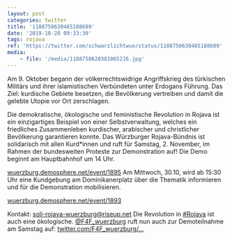 ```yaml
---
layout: post
categories: twitter
title: '1188750630485188609'
date: '2019-10-28 09:33:30'
tags: rojava
ref: 'https://twitter.com/schwarzlichtwue/status/1188750630485188609'
media:
    - file: '/media/1188750620381065216.jpg'
---
```

Am 9. Oktober begann der völkerrechtswidrige Angriffskrieg des türkischen Militärs und ihrer islamistischen Verbündeten unter Erdogans Führung.  Das Ziel: kurdische Gebiete besetzen, die Bevölkerung vertreiben und damit die gelebte Utopie vor Ort zerschlagen.

  
Die demokratische, ökologische und feministische Revolution in Rojava ist ein einzigartiges Beispiel von einer Selbstverwaltung, welches ein friedliches Zusammenleben kurdischer, arabischer und christlicher Bevölkerung garantieren konnte. 
Das Würzburger Rojava-Bündnis ist solidarisch mit allen Kurd\*innen und ruft für Samstag, 2. November, im Rahmen der bundesweiten Proteste zur Demonstration auf! Die Demo beginnt am Hauptbahnhof um 14 Uhr.



[wuerzburg.demosphere.net/event/1895](https://wuerzburg.demosphere.net/event/1895) 
Am Mittwoch, 30.10, wird ab 15:30 Uhr eine Kundgebung am Dominikanerplatz über die Thematik informieren und für die Demonstration mobilisieren.



[wuerzburg.demosphere.net/event/1893](https://wuerzburg.demosphere.net/event/1893)



Kontakt: soli-rojava-wuerzburg@riseup.net 
Die Revolution in [#Rojava](/t/rojava) ist auch eine ökologische. [@F4F_wuerzburg](https://twitter.com/F4F_wuerzburg) ruft nun auch zur Demoteilnahme am Samstag auf: [twitter.com/F4F_wuerzburg/…](https://twitter.com/F4F_wuerzburg/status/1189154753105813509?s=19) 